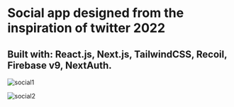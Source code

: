 # Social app designed from the inspiration of twitter 2022

## Built with: React.js, Next.js, TailwindCSS, Recoil, Firebase v9, NextAuth.

![social1](https://user-images.githubusercontent.com/51530302/173419733-1d48772f-bdd4-4a82-b8db-38b3bfbdda5b.png)


![social2](https://user-images.githubusercontent.com/51530302/173419794-08fc0718-5e03-481a-adce-8f7803b48ac2.png)
